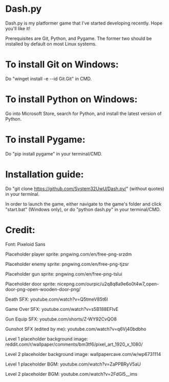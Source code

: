 # Dash.py

Dash.py is my platformer game that I've started developing recently. Hope you'll like it!

Prerequisites are Git, Python, and Pygame. The former two should be installed by default on most Linux systems.

# To install Git on Windows:

Do "winget install -e --id Git.Git" in CMD.

# To install Python on Windows:

Go into Microsoft Store, search for Python, and install the latest version of Python.

# To install Pygame:

Do "pip install pygame" in your terminal/CMD.

# Installation guide:

Do "git clone https://github.com/System32UwU/Dash.py/" (without quotes) in your terminal.

In order to launch the game, either navigate to the game's folder and click "start.bat" (Windows only), or do "python dash.py" in your terminal/CMD.

# Credit:

Font: Pixeloid Sans

Placeholder player sprite: pngwing.com/en/free-png-srzdm

Placeholder enemy sprite: pngwing.com/en/free-png-tjzsr

Placeholder gun sprite: pngwing.com/en/free-png-tslui

Placeholder door sprite: nicepng.com/ourpic/u2q8q8a9e6o0t4w7_open-door-png-open-wooden-door-png/

Death SFX: youtube.com/watch?v=Q5tmeV85t6I

Game Over SFX: youtube.com/watch?v=s5B188EFlvE

Gun Equip SFX: youtube.com/shorts/Z-WY92CvQO8

Gunshot SFX (edited by me): youtube.com/watch?v=q6Vj40bdbho

Level 1 placeholder background image: reddit.com/r/wallpaper/comments/bm3tf6/pixel_art_1920_x_1080/

Level 2 placeholder background image: wallpapercave.com/w/wp6731114

Level 1 placeholder BGM: youtube.com/watch?v=ZaPPBRyV5aU

Level 2 placeholder BGM: youtube.com/watch?v=2FdGl5__ims
